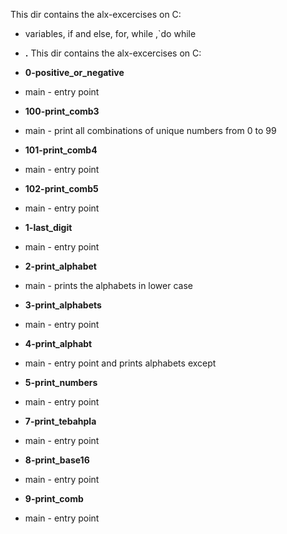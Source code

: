 This dir contains the alx-excercises on C:
- variables, if and else, for, while ,`do while
- **.**
This dir contains the alx-excercises on C:

- **0-positive_or_negative**
*  main - entry point

- **100-print_comb3**
*  main - print all combinations of unique numbers from 0 to 99

- **101-print_comb4**
*  main - entry point

- **102-print_comb5**
*  main - entry point

- **1-last_digit**
*  main - entry point

- **2-print_alphabet**
*  main - prints the alphabets in lower case

- **3-print_alphabets**
*  main - entry point

- **4-print_alphabt**
*  main - entry point and prints alphabets except

- **5-print_numbers**
*  main - entry point

- **7-print_tebahpla**
*  main - entry point

- **8-print_base16**
*  main - entry point

- **9-print_comb**
*  main - entry point

